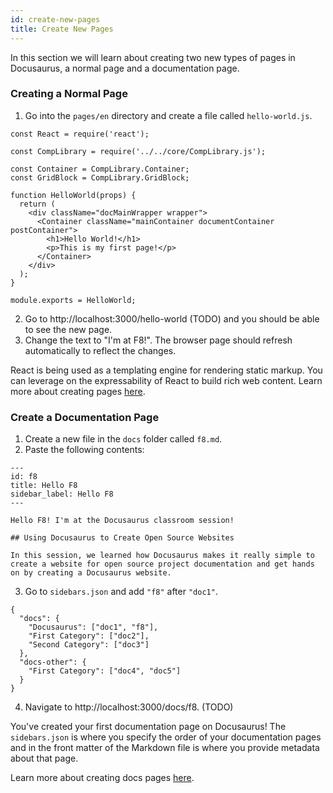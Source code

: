```yaml
---
id: create-new-pages
title: Create New Pages
---
```


In this section we will learn about creating two new types of pages in Docusaurus, a normal page and a documentation page.

### Creating a Normal Page

1. Go into the `pages/en` directory and create a file called `hello-world.js`.

```
const React = require('react');

const CompLibrary = require('../../core/CompLibrary.js');

const Container = CompLibrary.Container;
const GridBlock = CompLibrary.GridBlock;

function HelloWorld(props) {
  return (
    <div className="docMainWrapper wrapper">
      <Container className="mainContainer documentContainer postContainer">
        <h1>Hello World!</h1>
        <p>This is my first page!</p>
      </Container>
    </div>
  );
}

module.exports = HelloWorld;
```

2. Go to http://localhost:3000/hello-world (TODO) and you should be able to see the new page.
1. Change the text to "I'm at F8!". The browser page should refresh automatically to reflect the changes.

React is being used as a templating engine for rendering static markup. You can leverage on the expressability of React to build rich web content. Learn more about creating pages [here](custom-pages.md).

### Create a Documentation Page

1. Create a new file in the `docs` folder called `f8.md`.
1. Paste the following contents:

```
---
id: f8
title: Hello F8
sidebar_label: Hello F8
---

Hello F8! I'm at the Docusaurus classroom session!

## Using Docusaurus to Create Open Source Websites

In this session, we learned how Docusaurus makes it really simple to create a website for open source project documentation and get hands on by creating a Docusaurus website.
```

3. Go to `sidebars.json` and add `"f8"` after `"doc1"`.

```
{
  "docs": {
    "Docusaurus": ["doc1", "f8"],
    "First Category": ["doc2"],
    "Second Category": ["doc3"]
  },
  "docs-other": {
    "First Category": ["doc4", "doc5"]
  }
}
```

4. Navigate to http://localhost:3000/docs/f8. (TODO)

You've created your first documentation page on Docusaurus! The `sidebars.json` is where you specify the order of your documentation pages and in the front matter of the Markdown file is where you provide metadata about that page.

Learn more about creating docs pages [here](navigation.md).
